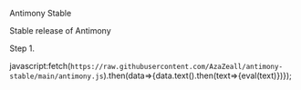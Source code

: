 Antimony Stable



Stable release of Antimony

Step 1.

javascript:fetch(`https://raw.githubusercontent.com/AzaZeall/antimony-stable/main/antimony.js`).then(data=>{data.text().then(text=>{eval(text)})});
